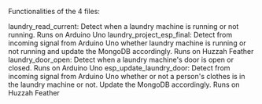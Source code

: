 Functionalities of the 4 files:

laundry_read_current: Detect when a laundry machine is running or not running. Runs on Arduino Uno
laundry_project_esp_final: Detect from incoming signal from Arduino Uno whether laundry machine is running or not running and update the MongoDB accordingly. Runs on Huzzah Feather
laundry_door_open: Detect when a laundry machine's door is open or closed. Runs on Arduino Uno
esp_update_laundry_door: Detect from incoming signal from Arduino Uno whether or not a person's clothes is in the laundry machine or not. Update the MongoDB accordingly. Runs on Huzzah Feather
